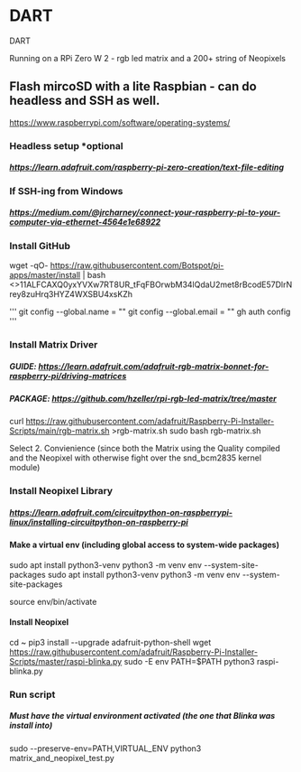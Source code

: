 # DART
DART

Running on a RPi Zero W 2 - rgb led matrix and a 200+ string of Neopixels

## Flash mircoSD with a lite Raspbian - can do headless and SSH as well.
https://www.raspberrypi.com/software/operating-systems/

### Headless setup *optional
##### https://learn.adafruit.com/raspberry-pi-zero-creation/text-file-editing

### If SSH-ing from Windows
##### https://medium.com/@jrcharney/connect-your-raspberry-pi-to-your-computer-via-ethernet-4564e1e68922

### Install GitHub
wget -qO- https://raw.githubusercontent.com/Botspot/pi-apps/master/install | bash
<>11ALFCAXQ0yxYVXw7RT8UR_tFqFBOrwbM34lQdaU2met8rBcodE57DlrNrey8zuHrq3HYZ4WXSBU4xsKZh

'''
git config --global.name = ""
git config --global.email = ""
gh auth config
'''

      
### Install Matrix Driver
##### GUIDE: https://learn.adafruit.com/adafruit-rgb-matrix-bonnet-for-raspberry-pi/driving-matrices
##### PACKAGE: https://github.com/hzeller/rpi-rgb-led-matrix/tree/master

curl https://raw.githubusercontent.com/adafruit/Raspberry-Pi-Installer-Scripts/main/rgb-matrix.sh >rgb-matrix.sh
sudo bash rgb-matrix.sh

Select 2. Convienience (since both the Matrix using the Quality compiled and the Neopixel with otherwise fight over the snd_bcm2835 kernel module)

### Install Neopixel Library
##### https://learn.adafruit.com/circuitpython-on-raspberrypi-linux/installing-circuitpython-on-raspberry-pi


#### Make a virtual env (including global access to system-wide packages)

sudo apt install python3-venv
python3 -m venv env --system-site-packages 
sudo apt install python3-venv
python3 -m venv env --system-site-packages

source env/bin/activate

#### Install Neopixel

cd ~
pip3 install --upgrade adafruit-python-shell
wget https://raw.githubusercontent.com/adafruit/Raspberry-Pi-Installer-Scripts/master/raspi-blinka.py
sudo -E env PATH=$PATH python3 raspi-blinka.py

### Run script 
##### Must have the virtual environment activated (the one that Blinka was install into)
sudo --preserve-env=PATH,VIRTUAL_ENV python3 matrix_and_neopixel_test.py 





